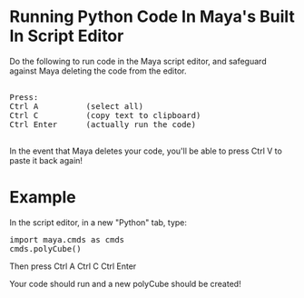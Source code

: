 Running Python Code In Maya's Built In Script Editor
==================================

Do the following to run code in the Maya script editor, and safeguard against Maya deleting the code from the editor.

<pre>

Press:
Ctrl A			(select all)
Ctrl C			(copy text to clipboard)
Ctrl Enter		(actually run the code)

</pre>

In the event that Maya deletes your code, you'll be able to press Ctrl V to paste it back again!


Example
================
In the script editor, in a new "Python" tab, type:

<pre>
import maya.cmds as cmds
cmds.polyCube()
</pre>


Then press     Ctrl A  Ctrl C  Ctrl Enter
<br>

Your code should run and a new polyCube should be created!

